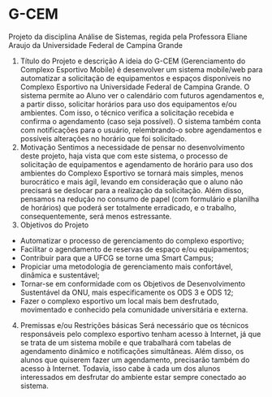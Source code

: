 # G-CEM
Projeto da disciplina Análise de Sistemas, regida pela Professora Eliane Araujo da Universidade Federal de Campina Grande

1. Título do Projeto e descrição
A ideia do G-CEM (Gerenciamento do Complexo Esportivo
Mobile) é desenvolver um sistema mobile/web para automatizar a
solicitação de equipamentos e espaços disponíveis no Complexo
Esportivo na Universidade Federal de Campina Grande. O sistema
permite ao Aluno ver o calendário com futuros agendamentos e, a
partir disso, solicitar horários para uso dos equipamentos e/ou
ambientes. Com isso, o técnico verifica a solicitação recebida e
confirma o agendamento (caso seja possível). O sistema também
conta com notificações para o usuário, relembrando-o sobre
agendamentos e possíveis alterações no horário que foi solicitado.
2. Motivação
Sentimos a necessidade de pensar no desenvolvimento
deste projeto, haja vista que com este sistema, o processo de
solicitação de equipamentos e agendamento de horário para uso
dos ambientes do Complexo Esportivo se tornará mais simples,
menos burocrático e mais ágil, levando em consideração que o
aluno não precisará se deslocar para a realização da solicitação.
Além disso, pensamos na redução no consumo de papel (com
formulário e planilha de horários) que poderá ser totalmente
erradicado, e o trabalho, consequentemente, será menos
estressante.
3. Objetivos do Projeto
- Automatizar o processo de gerenciamento do complexo
esportivo;
- Facilitar o agendamento de reservas de espaço e/ou
equipamentos;
- Contribuir para que a UFCG se torne uma Smart Campus;
- Propiciar uma metodologia de gerenciamento mais
confortável, dinâmica e sustentável;
- Tornar-se em conformidade com os Objetivos de
Desenvolvimento Sustentável da ONU, mais
especificamente os ODS 3 e ODS 12;
- Fazer o complexo esportivo um local mais bem desfrutado,
movimentado e conhecido pela comunidade universitária e
externa.
4. Premissas e/ou Restrições básicas
Será necessário que os técnicos responsáveis pelo
complexo esportivo tenham acesso à Internet, já que se trata de
um sistema mobile e que trabalhará com tabelas de agendamento
dinâmico e notificações simultâneas. Além disso, os alunos que
quiserem fazer um agendamento, precisarão também do acesso à
Internet. Todavia, isso cabe à cada um dos alunos interessados
em desfrutar do ambiente estar sempre conectado ao sistema.

